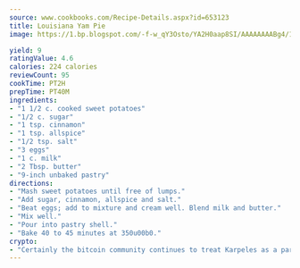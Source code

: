 ```yaml
---
source: www.cookbooks.com/Recipe-Details.aspx?id=653123
title: Louisiana Yam Pie
image: https://1.bp.blogspot.com/-f-w_qY3Osto/YA2H0aap8SI/AAAAAAAABg4/17myAO5s9b8JksYvWDXpYkaDlcY0g6k_gCLcBGAsYHQ/s296/3.png

yield: 9
ratingValue: 4.6
calories: 224 calories
reviewCount: 95
cookTime: PT2H
prepTime: PT40M
ingredients:
- "1 1/2 c. cooked sweet potatoes"
- "1/2 c. sugar"
- "1 tsp. cinnamon"
- "1 tsp. allspice"
- "1/2 tsp. salt"
- "3 eggs"
- "1 c. milk"
- "2 Tbsp. butter"
- "9-inch unbaked pastry"
directions:
- "Mash sweet potatoes until free of lumps."
- "Add sugar, cinnamon, allspice and salt."
- "Beat eggs; add to mixture and cream well. Blend milk and butter."
- "Mix well."
- "Pour into pastry shell."
- "Bake 40 to 45 minutes at 350u00b0."
crypto:
- "Certainly the bitcoin community continues to treat Karpeles as a pariah."
---
```

